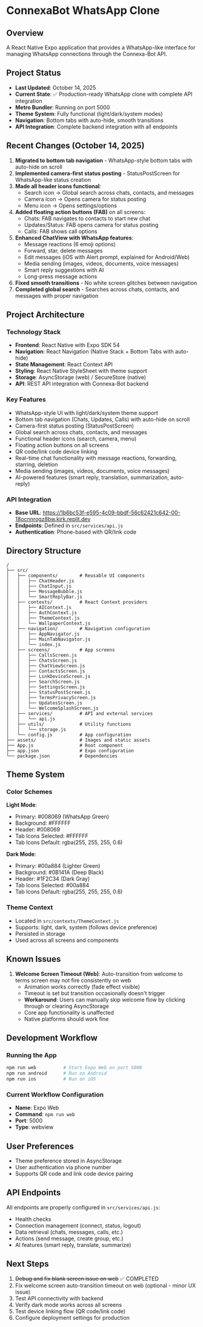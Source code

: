 # ConnexaBot WhatsApp Clone

## Overview
A React Native Expo application that provides a WhatsApp-like interface for managing WhatsApp connections through the Connexa-Bot API.

## Project Status
- **Last Updated**: October 14, 2025
- **Current State**: ✅ Production-ready WhatsApp clone with complete API integration
- **Metro Bundler**: Running on port 5000
- **Theme System**: Fully functional (light/dark/system modes)
- **Navigation**: Bottom tabs with auto-hide, smooth transitions
- **API Integration**: Complete backend integration with all endpoints

## Recent Changes (October 14, 2025)
1. **Migrated to bottom tab navigation** - WhatsApp-style bottom tabs with auto-hide on scroll
2. **Implemented camera-first status posting** - StatusPostScreen for WhatsApp-like status creation
3. **Made all header icons functional**:
   - Search icon → Global search across chats, contacts, and messages
   - Camera icon → Opens camera for status posting
   - Menu icon → Opens settings/options
4. **Added floating action buttons (FAB)** on all screens:
   - Chats: FAB navigates to contacts to start new chat
   - Updates/Status: FAB opens camera for status posting
   - Calls: FAB shows call options
5. **Enhanced ChatView with WhatsApp features**:
   - Message reactions (6 emoji options)
   - Forward, star, delete messages
   - Edit messages (iOS with Alert.prompt, explained for Android/Web)
   - Media sending (images, videos, documents, voice messages)
   - Smart reply suggestions with AI
   - Long-press message actions
6. **Fixed smooth transitions** - No white screen glitches between navigation
7. **Completed global search** - Searches across chats, contacts, and messages with proper navigation

## Project Architecture

### Technology Stack
- **Frontend**: React Native with Expo SDK 54
- **Navigation**: React Navigation (Native Stack + Bottom Tabs with auto-hide)
- **State Management**: React Context API
- **Styling**: React Native StyleSheet with theme support
- **Storage**: AsyncStorage (web) / SecureStore (native)
- **API**: REST API integration with Connexa-Bot backend

### Key Features
- WhatsApp-style UI with light/dark/system theme support
- Bottom tab navigation (Chats, Updates, Calls) with auto-hide on scroll
- Camera-first status posting (StatusPostScreen)
- Global search across chats, contacts, and messages
- Functional header icons (search, camera, menu)
- Floating action buttons on all screens
- QR code/link code device linking
- Real-time chat functionality with message reactions, forwarding, starring, deletion
- Media sending (images, videos, documents, voice messages)
- AI-powered features (smart reply, translation, summarization, auto-reply)

### API Integration
- **Base URL**: https://1b6bc53f-e595-4c09-bbdf-56c62421c642-00-18ocnnrogz8bw.kirk.replit.dev
- **Endpoints**: Defined in `src/services/api.js`
- **Authentication**: Phone-based with QR/link code

## Directory Structure
```
/
├── src/
│   ├── components/        # Reusable UI components
│   │   ├── ChatHeader.js
│   │   ├── ChatInput.js
│   │   ├── MessageBubble.js
│   │   └── SmartReplyBar.js
│   ├── contexts/          # React Context providers
│   │   ├── AIContext.js
│   │   ├── AuthContext.js
│   │   ├── ThemeContext.js
│   │   └── WallpaperContext.js
│   ├── navigation/        # Navigation configuration
│   │   ├── AppNavigator.js
│   │   ├── MainTabNavigator.js
│   │   └── index.js
│   ├── screens/           # App screens
│   │   ├── CallsScreen.js
│   │   ├── ChatsScreen.js
│   │   ├── ChatViewScreen.js
│   │   ├── ContactsScreen.js
│   │   ├── LinkDeviceScreen.js
│   │   ├── SearchScreen.js
│   │   ├── SettingsScreen.js
│   │   ├── StatusPostScreen.js
│   │   ├── TermsPrivacyScreen.js
│   │   ├── UpdatesScreen.js
│   │   └── WelcomeSplashScreen.js
│   ├── services/          # API and external services
│   │   └── api.js
│   ├── utils/             # Utility functions
│   │   └── storage.js
│   └── config.js          # App configuration
├── assets/                # Images and static assets
├── App.js                 # Root component
├── app.json               # Expo configuration
└── package.json           # Dependencies
```

## Theme System

### Color Schemes
**Light Mode**:
- Primary: #008069 (WhatsApp Green)
- Background: #FFFFFF
- Header: #008069
- Tab Icons Selected: #FFFFFF
- Tab Icons Default: rgba(255, 255, 255, 0.6)

**Dark Mode**:
- Primary: #00a884 (Lighter Green)
- Background: #0B141A (Deep Black)
- Header: #1F2C34 (Dark Gray)
- Tab Icons Selected: #00a884
- Tab Icons Default: rgba(255, 255, 255, 0.6)

### Theme Context
- Located in `src/contexts/ThemeContext.js`
- Supports: light, dark, system (follows device preference)
- Persisted in storage
- Used across all screens and components

## Known Issues
1. **Welcome Screen Timeout (Web)**: Auto-transition from welcome to terms screen may not fire consistently on web
   - Animation works correctly (fade effect visible)
   - Timeout is set but transition occasionally doesn't trigger
   - **Workaround**: Users can manually skip welcome flow by clicking through or clearing AsyncStorage
   - Core app functionality is unaffected
   - Native platforms should work fine

## Development Workflow

### Running the App
```bash
npm run web          # Start Expo Web on port 5000
npm run android      # Run on Android
npm run ios          # Run on iOS
```

### Current Workflow Configuration
- **Name**: Expo Web
- **Command**: `npm run web`
- **Port**: 5000
- **Type**: webview

## User Preferences
- Theme preference stored in AsyncStorage
- User authentication via phone number
- Supports QR code and link code device pairing

## API Endpoints
All endpoints are properly configured in `src/services/api.js`:
- Health checks
- Connection management (connect, status, logout)
- Data retrieval (chats, messages, calls, etc.)
- Actions (send message, create group, etc.)
- AI features (smart reply, translate, summarize)

## Next Steps
1. ~~Debug and fix blank screen issue on web~~ ✅ COMPLETED
2. Fix welcome screen auto-transition timeout on web (optional - minor UX issue)
3. Test API connectivity with backend
4. Verify dark mode works across all screens
5. Test device linking flow (QR code/link code)
6. Configure deployment settings for production
